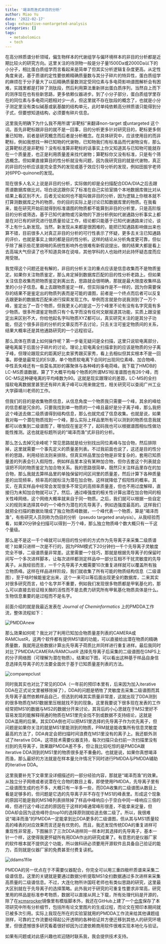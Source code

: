 ```yaml
---
title: '竭泽而渔式非目的分析'
author: Miao Yu
date: '2022-02-17'
slug: exhaustive-nontargeted-analysis
categories: []
tags:
  - metabolomics
  - tech
---
```


在高分辨质谱分析领域，偏生物样本的代谢组学与偏环境样本的非目的分析都是近期比较火的研究方向。这里关注的待测物一般是分子量1500Da或2000Da以下的小分子，相比蛋白质组学而言看起来是简单了但其实分析逻辑复杂度更高。从定性角度来说，基于质谱的定性要依赖精确质量数与其分子碎片的特异性，蛋白质组学的麻烦在于分子量大了以后精确质量数测定受同位素与多电荷影响谱图解析会有困难，实践里都是打碎了测肽段，然后利用算法重新拼出蛋白质序列，当然自上而下的测序现在也有些新思路，更多依赖仪器进步。到了小分子部分，蛋白质组学里存在的同位素与多电荷问题相对少一点，但这里就不存在肽段的概念了，也就是小分子测定里没有类似碱基或氨基酸的结构单元，此时单纯依赖高分辨质谱只能得到分子式，但要想知道结构，必须要有碎片信息。

这里我先明确下为什么我不用所谓“非靶标”来翻译non-target 或untargeted 这个词。首先非靶标跟非目的就不是一回事，目的分析更多针对研究目的，靶标更多侧重已知物，前者是研究概念而后者是分析概念。在具体研究中，应该使用目的而非靶标，例如我想找一种已知物的代谢物，已知物我们有标准品而代谢物没有，那么这算靶标还是非靶标？没有标准算非靶标的话事实上你又知道其与已知物可能就存在一个质量差，也正是利用质量差来找代谢物；算靶标你又没有标准，只是有个筛选概念。但如果直接算目的性分析就没有问题，因为我研究目的就是代谢物，真正的非目的分析应该是完全意外的发现或基于效应引导分析的发现，例如田振宇老师对6PPD-quinone的发现。

现在很多人名义上说是非目的分析，实际做的却是全扫描配合DDA/DIA之后去跟质谱数据库做比对。坦白说这跟你买了标准在自己实验室搞个本地数据库做比对从结果上看区别不大，后者无论如何也不能叫做非目的分析，因为逻辑上你根本就不打算测数据库之外的物质，你的目的实际上是讨论已知数据库里的物质。在我看来，能在研究开始前就得到标准谱图的物质都不能算到非目的分析里，只是高阶版目的分析或筛选，基于已知代谢物或污染物的下游分析例如代谢通路分析事实上都是在对已有的研究进行低质量验证工作，结论都只能基于已知代谢通路来讨论，谈不上有什么新发现。当然，新发现从来都是很困难的，能把已知通路影响做出来也算不错，目前很多人对真正非目的分析的可行性表示了怀疑，更多去关注已知通路的评价，也就是事实上做的都是目的性分析。这样的结论从分析角度更可靠，但似乎除了展示些花里胡哨的系统性影响外也很难有新假说提出，做的结果大都是看上去高端大气但读了也不知道具体在说啥，其他学科的人也始终对此持怀疑态度而应用受限。

我觉得这个问题还是有解的，非目的分析关注的重点应该是信息收集而不是物质鉴定。如果你关注物质鉴定，那么肯定掉到数据库匹配的目的性分析老路上。但如果关注信息收集而把物质鉴定剥离出去，思路就会很明确，那就是最大限度收集样品里的小分子信息。看上去跟物质鉴定一样，但实际操作是不一样的，因为你需要保存的结果不是鉴定出的物质列表而是可能的谱图，前者是一个终点而后者可以反复去跟更新的数据库匹配来进行探索发现工作。举例而言就是你说我测到了一万个峰，鉴定出了一百个物质，但我更关心的是这一万个峰里不论有没有名字究竟有多少物质。很多所谓鉴定物质只有个名字而没有任何文献报道其功能，实质上跟没鉴定出来区别不大，你给他起名字叫物质XYZ都可以，真实研究关注的是其分子功能，但这个很多非目的分析的文章反而不去讨论，只去关注可鉴定物质间的关系，结果大概率还是其他通路研究的一个远程验证。

那么具体在质谱上如何操作呢？第一步毫无疑问是全扫描，这里只说软电离部分，硬电离属于后面分子碎片的讨论。理论上软电离全扫描拿到的应该是物质的分子离子峰，但理论跟现实的距离好比卖家秀跟买家秀，看上去相似但其实根本不是一回事。即便是最常见的ESI源，单个物质软电离下会同时出现同位素峰、加合物峰、中性丢失峰还有一些莫名其妙的寡聚体与各种峰的多电荷峰。我下载了HMDB的LC-MS质谱数据，算了下大概平均每个物质的所谓MS1标准谱图也有26个峰，而GC-MS这种硬电离的平均峰数为90。这就是现实跟理论的差距，LC-MS的全扫描软电离数据里甚至还有碎片离子峰可以用来做定性，相关研究可以查阅广州工业大学薛靖川老师的工作。

但我们的目的是收集物质信息，从信息角度一个物质我只需要一个峰，其余的峰给的信息都是冗余的。只要我找到单一物质的一个峰且最好是分子离子峰，那么我把这个峰送去做二级质谱得到结构信息，那么也就完成了信息收集。也就是说，如果我对每一个潜在物质找到一个峰，那么实际上样品里所有可以测到的物质信息我就都可以收集到二级谱图了，哪怕现在鉴定不了，起码我也可以根据谱图相似性做功能性推测。这也就是标题所说的“竭泽而渔”式非目的分析。

那么怎么去掉冗余峰呢？常见思路就是给分别找出同位素峰与加合物，然后排除掉，这里就需要一个事先定义的质量差列表。不过我前面也说了，这还是目的性分析的思路，利用经验法则来排除。但真实样品里加合物是非常复杂的，套用已知质量差的列表会引入假阳性，例如样品里本没有某种加合物，但你去套这个列表就会误把不同的物质鉴定为加合物关系。我的思路很简单，既然只关注样品里存在的加合物，那么我就去算样品里的单独保留时间区间里的质量差，然后计算下各种质量差的出现频率，频率高的就标注为潜在加合物，这样就降低了假阳性的概率。其实，在真实样品中经常会发现很多不常见的高频率质量差，但也不用过度解释，直接归为未知加合物就可以了。然后，通过峰强度的相关性计算出潜在加合物间的相关性峰网络，这个网络大概率就来自于同一物质。之后，我们就可以根据一些自定义的规则来选择其中的一个峰作为潜在的先导离子，例如选强度最高的。这样我们就把全扫描的数据处理成了独立物质峰数据，一个峰代表一个物质，算是“竭泽而渔”，有些研究人员则称为伪目的分析（pseudo targeted analysis）。从我经验而看，如果20分钟全扫描可以得到一万个峰，那么独立物质峰个数大概只有一千这个量级。

那么是不是这一千个峰就可以用目的性分析的方式作为先导离子来采集二级质谱呢？如果只进样一次是不行的，因为PRM模式下20分钟扫一千个先导离子灵敏度完全不够，二级谱质量非常差。这里需要一个技巧，那就是根据先导离子的保留时间写一个多次进样脚本，让每次进样都测定样品中一部分互相不干扰灵敏度的先导离子。从我经验而言，一千个先导离子大概需要10次重复进样就可以覆盖所有独立物质峰。这样在样品进样阶段，我们就收集了所有可能的物质结构信息（二级谱图），至于啥时候能鉴定出来，这个一来可以等后面出现更全的数据库，二来其实对很多研究而言，给个名字并不重要，例如我们发现很多物质都是甲氧基化的，那么可以直接去验证相关酶的活性而不是去费力研究所有甲氧基化物质具体是什么。生物信息重要的是过程而不是名字。

前面介绍的就是我最近发表在 *Journal of Cheminformatics* 上的PMDDA工作流，整体流程如下：

![PMDDAnew](https://raw.githubusercontent.com/yufree/yufree.cn/master/static/images/PMDDAnew.png)

那么效果如何呢？我比对了利用已知加合物质量差列表的CAMERA或RAMClustR，这两个软件都有提供MS1谱的功能，可以直接给出潜在物质的精确质量数，我就用这些数据计算出先导离子荷质比并同样进行重复进样。最后我同时对比了PMDDA/CAMERA/RAMClustR 选择先导离子后采集的二级谱图在GNPS上的分子网络图（可理解为潜在物质）。结果如下图，可以看出这种基于样品自身信息选择先导离子的方法要全面优于基于已知质量差列表的方法。

![comparepclust](https://raw.githubusercontent.com/yufree/yufree.cn/master/static/images/comparepclust.png)

同时我其实也对比了常见的DDA（一年前的预印本里有，后来因为加入iterative DDA在正式论文里被移除掉了），DDA的问题是牺牲了灵敏度去采集二级谱图而其先导离子虽然依赖样品自己，但选到的峰其实质量非常差，这就出现了DDA测到的很多物质在MS1数据里压根就找不到的现象。这里我要说下很多现在发表的工作经常把MS1的数据与MS2的数据分开来讨论，其背后的小心思就在于MS2里好不容易发现的能解释得通的物质在MS1里完全找不到或数据不支持结论，这就是DDA滥用的后果。其实DDA倒也可以把MS1里选择的先导离子作为优先离子，但问题是如果你关注的就是MS1里能测到的物质，PRM就是能收集所有信息灵敏度最高的方法了，DDA肯定会把扫描时间浪费在MS1里没有的离子上。我还额外测试了iterative DDA，这项技术需要仪器支持，每次扫描只会扫前一次扫描里没有扫到的先导离子，效果跟PMDDA差不多，但让我比较吃惊的是PMDDA跟iterative DDA测到的MS1里的物质很多是不重叠的。也就是说，如果你真想竭泽而渔，那么最好的方法就是在样本量允许情况下同时进行PMDDA与PMDDA辅助的iterative DDA。

这里我要补充下文章里没详细描述的一部分经验内容，那就是“竭泽而渔”的效果。从独立分子网络或者说潜在化合物的数目上看，即使使用PMDDA，先导离子里有二级谱图生成的也不多，大概只有一半多一些，而DDA收集的二级谱图从数目上看是足够多的，但问题是它选的先导离子并不存在于MS1的峰表里。形成这个现象的原因可能是我的MS1峰列表排除掉了样品中峰响应小于空白中同一峰响应三倍的峰，但进行这个峰过滤的原因在于这样的峰通常峰形很差，不能拿来定量，但DDA却会因为这些峰符合top10的选择原则就给送去做二级了。所以，我很难说“竭泽而渔”的PMDDA一定能拿到比DDA更多的二级谱图，但从其与MS1质量较高的峰表的对应效果而言还是有优势的。而且，我还发现传统DDA的重复进样可重现性非常差，下图展示了三次DDA进样同一样本时其选择的先导离子，基本一针一个样，这使得我更怀疑所有用DDA作出的研究成果了。有意思的是仪器厂家的软件根本就不提供这个功能，所以做科研必须要用开源软件且具备自己验证的能力，否则就是仪器厂家的免费甚至付费复读机。

![ddams1file](https://raw.githubusercontent.com/yufree/yufree.cn/master/static/images/ddams1file.png)

PMDDA的另一优点在于不需要仪器配合，你完全可以用三重四极杆质谱来采集二级谱信息。这里的关键就是要通过数据分析提取MS1全扫数据通过多次进样来采集高质量的二级谱信息。不过，大连化物所许国旺老师也有类似思路的研究，这里最大区别就在于先导离子的选择策略。此外我对于研究的可重复性要求非常高，研究里用的样品是标准参考物质，数据可以直接从网上下载，所有处理代码是开源的，除了在[xcmsrocker](https://github.com/yufree/xcmsrocker/pkgs/container/xcmsrocker)镜像里有模版脚本外，我还在GitHub上建了一个[仓库](https://github.com/yufree/pmdda)保存了本项研究中所有分析细节，包括所有论文里图片的生成过程，而论文在预印本期间就已被多次引用。实际上我现在所在的实验室就用的PMDDA工作流来给其他课题组测样，可靠的工作流要经得起公开透明的各种验证并方便迁移到其他人的研究环境里，但很遗憾很多研究看着很好却因为过渡依赖商用软件很难实现本地化与验证。

如果有问题或对此感兴趣也欢迎随时联系我，我会提供技术支持。
